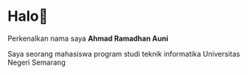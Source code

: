 # Halo👋
Perkenalkan nama saya **Ahmad Ramadhan Auni**  

Saya seorang mahasiswa program studi teknik informatika Universitas Negeri Semarang

<!--
**auni-st/auni-st** is a ✨ _special_ ✨ repository because its `README.md` (this file) appears on your GitHub profile.

Here are some ideas to get you started:

- 🔭 I’m currently working on ...
- 🌱 I’m currently learning ...
- 👯 I’m looking to collaborate on ...
- 🤔 I’m looking for help with ...
- 💬 Ask me about ...
- 📫 How to reach me: ...
- 😄 Pronouns: ...
- ⚡ Fun fact: ...
-->
